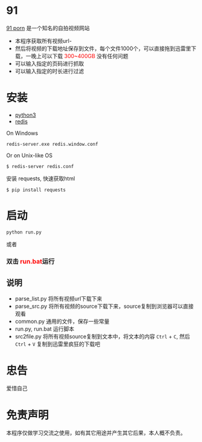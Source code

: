 # 91
[91 porn](http://91.91p17.space/) 是一个知名的自拍视频网站
- 本程序获取所有视频url-
- 然后将视频的下载地址保存到文件，每个文件1000个，可以直接拖到迅雷里下载，一晚上可以下载<label style="color:red"> 300~400GB </label> 没有任何问题
- 可以输入指定的页码进行抓取
- 可以输入指定的时长进行过滤

# 安装
- [python3](http://www.python.org)
- [redis](redis.io)

On Windows

    redis-server.exe redis.window.conf

Or on Unix-like OS

    $ redis-server redis.conf

安装 requests, 快速获取html

    $ pip install requests


# 启动

    python run.py

或者

### 双击  <label style="color:red">**run.bat**</label>运行

## 说明
- parse_list.py 将所有视频url下载下来
- parse_src.py 将所有视频的source下载下来，source复制到浏览器可以直接观看
- common.py 通用的文件，保存一些常量
- run.py, run.bat 运行脚本
- src2file.py 将所有视频source复制到文本中，将文本的内容 `Ctrl` + `C`, 然后`Ctrl` + `V` 复制到迅雷里疯狂的下载吧

# 忠告
  爱惜自己

# 免责声明
  本程序仅做学习交流之使用，如有其它用途并产生其它后果，本人概不负责。
